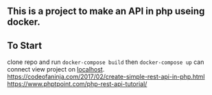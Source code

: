 ## This is a project to make an API in php useing docker. 

## To Start
clone repo and run
``docker-compose build``
then ``docker-compose up`` can connect view project on [localhost](http://127.0.0.1/index.php).
https://codeofaninja.com/2017/02/create-simple-rest-api-in-php.html
https://www.phptpoint.com/php-rest-api-tutorial/
